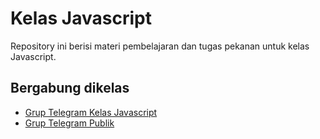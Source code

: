 # Kelas Javascript

Repository ini berisi materi pembelajaran dan tugas pekanan untuk kelas Javascript.

## Bergabung dikelas
- [Grup Telegram Kelas Javascript](https://t.me/joinchat/Bi5FAQ_kwECqYecjpomEoA) 
- [Grup Telegram Publik](https://t.me/joinchat/Bi5FAQ78dYtO-dVyanQEcw) 